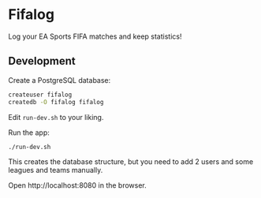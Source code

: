 # Fifalog

Log your EA Sports FIFA matches and keep statistics!

## Development

Create a PostgreSQL database:

```sh
createuser fifalog
createdb -O fifalog fifalog
```

Edit `run-dev.sh` to your liking.

Run the app:

```sh
./run-dev.sh
```

This creates the database structure, but you need to add 2 users and some leagues and teams manually.

Open http://localhost:8080 in the browser.
